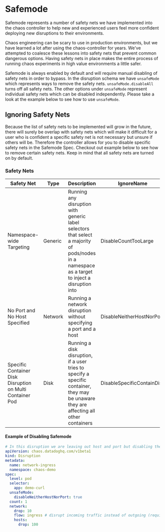 # Safemode

Safemode represents a number of safety nets we have implemented into the chaos controller to help new and experienced users feel more confident deploying new disruptions to their environments.

Chaos engineering can be scary to use in production environments, but we have learned a lot after using the chaos-controller for years. We've attempted to coalesce these lessons into safety nets that prevent common dangerous options. Having safety nets in place makes the entire process of running chaos experiments in high value environments a little safer.

Safemode is always enabled by default and will require manual disabling of safety nets in order to bypass. In the disruption schema we have `unsafeMode` which represents ways to remove the safety nets.
`unsafeMode.disableAll` turns off all safety nets. The other options under `unsafeMode` represent individual safety nets which can be disabled independently.
Please take a look at the example below to see how to use `unsafeMode`.

## Ignoring Safety Nets

Because the list of safety nets to be implemented will grow in the future, there will surely be overlap with safety nets which will make it difficult for a user who is confident a specific safety net is not necessary but unsure if others will be.
Therefore the controller allows for you to disable specific safety nets in the Safemode Spec. Checkout out example below to see how to remove certain safety nets.
Keep in mind that all safety nets are turned on by default.

### Safety Nets

| Safety Net                                                | Type | Description                                                                                                                                                            | IgnoreName                 |
|-----------------------------------------------------------| ----------- |------------------------------------------------------------------------------------------------------------------------------------------------------------------------|----------------------------|
| Namespace-wide Targeting                                  | Generic | Running any disruption with generic label selectors that select a majority of pods/nodes in a namespace as a target to inject a disruption into                        | DisableCountTooLarge       |
| No Port and No Host Specified                             | Network | Running a network disruption without specifying a port and a host                                                                                                      | DisableNeitherHostNorPort  |
| Specific Container Disk Disruption on Multi Container Pod | Disk    | Running a disk disruption, if a user tries to specify a specific container, they may be unaware they are affecting all other containers                                | DisableSpecificContainDisk |


#### Example of Disabling Safemode

```yaml
# In this disruption we are leaving out host and port but disabling the safety net that catches it so we can continue the disruption
apiVersion: chaos.datadoghq.com/v1beta1
kind: Disruption
metadata:
  name: network-ingress
  namespace: chaos-demo
spec:
  level: pod
  selector:
    app: demo-curl
  unsafeMode:
    disableNeitherHostNorPort: true
  count: 1
  network:
    drop: 10
    flow: ingress # disrupt incoming traffic instead of outgoing (requires at least a port or a host to be specified, only works for TCP, please read implementation details before using to know the current limitations)
    hosts:
      drop: 100
```